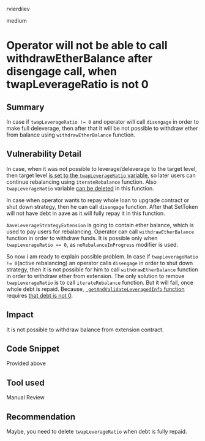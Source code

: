 rvierdiiev

medium

# Operator will not be able to call withdrawEtherBalance after disengage call, when twapLeverageRatio is not 0

## Summary
In case if `twapLeverageRatio != 0` and operator will call `disengage` in order to make full deleverage, then after that it will be not possible to withdraw ether from balance using `withdrawEtherBalance` function.
## Vulnerability Detail
In case, when it was not possible to leverage/deleverage to the target level, then target level [is set to the `twapLeverageRatio` variable](https://github.com/sherlock-audit/2023-05-Index/blob/main/index-coop-smart-contracts/contracts/adapters/AaveLeverageStrategyExtension.sol#L1169-L1171), so later users can continue rebalancing using `iterateRebalance` function. Also `twapLeverageRatio` variable [can be deleted](https://github.com/sherlock-audit/2023-05-Index/blob/main/index-coop-smart-contracts/contracts/adapters/AaveLeverageStrategyExtension.sol#L1183-L1185) in this function.

In case when operator wants to repay whole loan to upgrade contract or shut down strategy, then he can call `disengage` function. After that SetToken will not have debt in aave as it will fully repay it in this function.

`AaveLeverageStrategyExtension` is going to contain ether balance, which is used to pay users for rebalancing. Operator can call `withdrawEtherBalance` function in order to withdraw funds. It is possible only when `twapLeverageRatio == 0`, as `noRebalanceInProgress` modifier is used.

So now i am ready to explain possible problem.
In case if `twapLeverageRatio != 0`(active rebalancing) an operator calls `disengage` in order to shut down strategy, then it is not possible for him to call `withdrawEtherBalance` function in order to withdraw ether from extension.
The only solution to remove `twapLeverageRatio` is to call `iterateRebalance` function. But it will fail, once whole debt is repaid. Because, [`_getAndValidateLeveragedInfo` function](https://github.com/sherlock-audit/2023-05-Index/blob/main/index-coop-smart-contracts/contracts/adapters/AaveLeverageStrategyExtension.sol#L339-L343) requires [that debt is not 0](https://github.com/sherlock-audit/2023-05-Index/blob/main/index-coop-smart-contracts/contracts/adapters/AaveLeverageStrategyExtension.sol#L867).
## Impact
It is not possible to withdraw balance from extension contract.
## Code Snippet
Provided above
## Tool used

Manual Review

## Recommendation
Maybe, you need to delete `twapLeverageRatio` when debt is fully repaid.